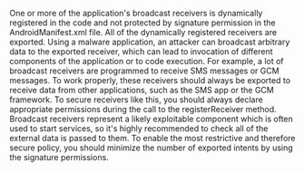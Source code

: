 One or more of the application's broadcast receivers is dynamically registered in the code and not protected by
signature permission in the AndroidManifest.xml file. All of the dynamically registered receivers are exported. Using a
malware application, an attacker can broadcast arbitrary data to the exported receiver, which can lead to invocation of
different components of the application or to code execution. For example, a lot of broadcast receivers are programmed
to receive SMS messages or GCM messages. To work properly, these receivers should always be exported to receive data
from other applications, such as the SMS app or the GCM framework. To secure receivers like this, you should always
declare appropriate permissions during the call to the registerReceiver method. Broadcast receivers represent a likely
exploitable component which is often used to start services, so it's highly recommended to check all of the external
data is passed to them. To enable the most restrictive and therefore secure policy, you should minimize the number of
exported intents by using the signature permissions.